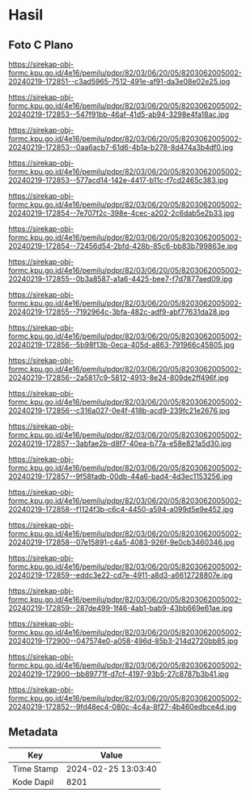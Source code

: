 # Hasil

## Foto C Plano

https://sirekap-obj-formc.kpu.go.id/4e16/pemilu/pdpr/82/03/06/20/05/8203062005002-20240219-172851--c3ad5965-7512-491e-af91-da3e08e02e25.jpg

https://sirekap-obj-formc.kpu.go.id/4e16/pemilu/pdpr/82/03/06/20/05/8203062005002-20240219-172853--547f91bb-46af-41d5-ab94-3298e4fa18ac.jpg

https://sirekap-obj-formc.kpu.go.id/4e16/pemilu/pdpr/82/03/06/20/05/8203062005002-20240219-172853--0aa6acb7-61d6-4b1a-b278-8d474a3b4df0.jpg

https://sirekap-obj-formc.kpu.go.id/4e16/pemilu/pdpr/82/03/06/20/05/8203062005002-20240219-172853--577acd14-142e-4417-b11c-f7cd2465c383.jpg

https://sirekap-obj-formc.kpu.go.id/4e16/pemilu/pdpr/82/03/06/20/05/8203062005002-20240219-172854--7e707f2c-398e-4cec-a202-2c6dab5e2b33.jpg

https://sirekap-obj-formc.kpu.go.id/4e16/pemilu/pdpr/82/03/06/20/05/8203062005002-20240219-172854--72456d54-2bfd-428b-85c6-bb83b799863e.jpg

https://sirekap-obj-formc.kpu.go.id/4e16/pemilu/pdpr/82/03/06/20/05/8203062005002-20240219-172855--0b3a8587-a1a6-4425-bee7-f7d7877aed09.jpg

https://sirekap-obj-formc.kpu.go.id/4e16/pemilu/pdpr/82/03/06/20/05/8203062005002-20240219-172855--7192964c-3bfa-482c-adf9-abf77631da28.jpg

https://sirekap-obj-formc.kpu.go.id/4e16/pemilu/pdpr/82/03/06/20/05/8203062005002-20240219-172856--5b98f13b-0eca-405d-a863-791966c45805.jpg

https://sirekap-obj-formc.kpu.go.id/4e16/pemilu/pdpr/82/03/06/20/05/8203062005002-20240219-172856--2a5817c9-5812-4913-8e24-809de2ff496f.jpg

https://sirekap-obj-formc.kpu.go.id/4e16/pemilu/pdpr/82/03/06/20/05/8203062005002-20240219-172856--c316a027-0e4f-418b-acd9-239fc21e2676.jpg

https://sirekap-obj-formc.kpu.go.id/4e16/pemilu/pdpr/82/03/06/20/05/8203062005002-20240219-172857--3abfae2b-d8f7-40ea-b77a-e58e821a5d30.jpg

https://sirekap-obj-formc.kpu.go.id/4e16/pemilu/pdpr/82/03/06/20/05/8203062005002-20240219-172857--9f58fadb-00db-44a6-bad4-4d3ec1153256.jpg

https://sirekap-obj-formc.kpu.go.id/4e16/pemilu/pdpr/82/03/06/20/05/8203062005002-20240219-172858--f1124f3b-c6c4-4450-a594-a099d5e9e452.jpg

https://sirekap-obj-formc.kpu.go.id/4e16/pemilu/pdpr/82/03/06/20/05/8203062005002-20240219-172858--07e15891-c4a5-4083-926f-9e0cb3460346.jpg

https://sirekap-obj-formc.kpu.go.id/4e16/pemilu/pdpr/82/03/06/20/05/8203062005002-20240219-172859--eddc3e22-cd7e-4911-a8d3-a6612728807e.jpg

https://sirekap-obj-formc.kpu.go.id/4e16/pemilu/pdpr/82/03/06/20/05/8203062005002-20240219-172859--287de499-1f46-4ab1-bab9-43bb669e61ae.jpg

https://sirekap-obj-formc.kpu.go.id/4e16/pemilu/pdpr/82/03/06/20/05/8203062005002-20240219-172900--047574e0-a058-496d-85b3-214d2720bb85.jpg

https://sirekap-obj-formc.kpu.go.id/4e16/pemilu/pdpr/82/03/06/20/05/8203062005002-20240219-172900--bb89771f-d7cf-4197-93b5-27c8787b3b41.jpg

https://sirekap-obj-formc.kpu.go.id/4e16/pemilu/pdpr/82/03/06/20/05/8203062005002-20240219-172852--9fd48ec4-080c-4c4a-8f27-4b460edbce4d.jpg


## Metadata

| Key        | Value               |
| ---------- | ------------------- |
| Time Stamp | 2024-02-25 13:03:40 |
| Kode Dapil | 8201                |



